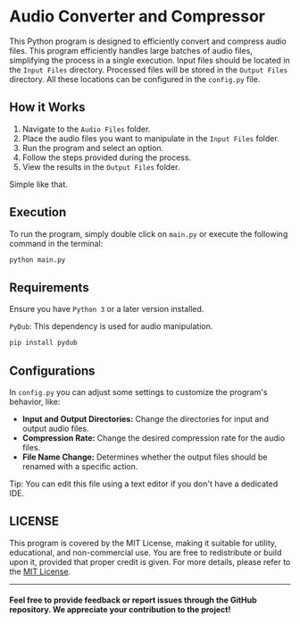 # Audio Converter and Compressor

This Python program is designed to efficiently convert and compress audio files. This program efficiently handles large batches of audio files, simplifying the process in a single execution. Input files should be located in the `Input Files` directory. Processed files will be stored in the `Output Files` directory. All these locations can be configured in the `config.py` file.

## How it Works

1. Navigate to the `Audio Files` folder.
2. Place the audio files you want to manipulate in the `Input Files` folder.
3. Run the program and select an option.
4. Follow the steps provided during the process.
5. View the results in the `Output Files` folder.

Simple like that.

## Execution

To run the program, simply double click on `main.py` or execute the following command in the terminal:
```bash
python main.py
```

## Requirements

Ensure you have `Python 3` or a later version installed.

`PyDub`: This dependency is used for audio manipulation.

```bash
pip install pydub
```

## Configurations

In `config.py` you can adjust some settings to customize the program's behavior, like:

- **Input and Output Directories:** Change the directories for input and output audio files.
- **Compression Rate:** Change the desired compression rate for the audio files.
- **File Name Change:** Determines whether the output files should be renamed with a specific action.

Tip: You can edit this file using a text editor if you don't have a dedicated IDE.

## LICENSE

This program is covered by the MIT License, making it suitable for utility, educational, and non-commercial use. You are free to redistribute or build upon it, provided that proper credit is given. For more details, please refer to the [MIT License](https://opensource.org/license/mit/).


---

#### Feel free to provide feedback or report issues through the GitHub repository. We appreciate your contribution to the project!

